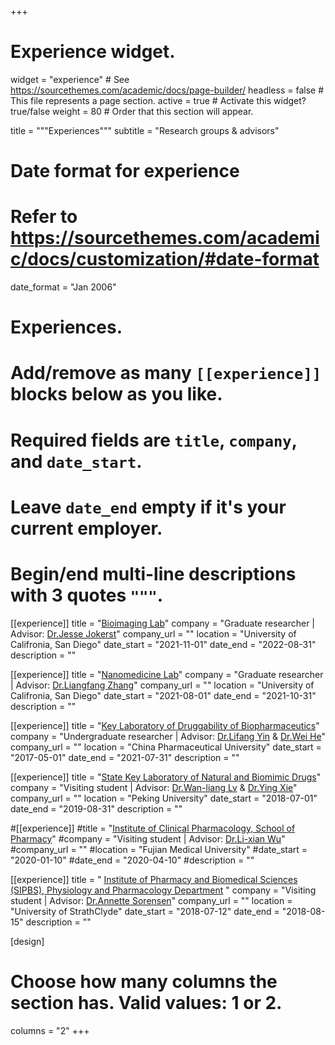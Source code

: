 +++
# Experience widget.
widget = "experience"  # See https://sourcethemes.com/academic/docs/page-builder/
headless = false  # This file represents a page section.
active = true  # Activate this widget? true/false
weight = 80  # Order that this section will appear.

title = """Experiences"""
subtitle = "Research groups & advisors"

# Date format for experience
#   Refer to https://sourcethemes.com/academic/docs/customization/#date-format
date_format = "Jan 2006"

# Experiences.
#   Add/remove as many `[[experience]]` blocks below as you like.
#   Required fields are `title`, `company`, and `date_start`.
#   Leave `date_end` empty if it's your current employer.
#   Begin/end multi-line descriptions with 3 quotes `"""`.

[[experience]]
  title = "[Bioimaging Lab](https://jjokerst.eng.ucsd.edu/home)"
  company = "Graduate researcher | Advisor: [Dr.Jesse Jokerst](https://jjokerst.eng.ucsd.edu/members/jesse-jokerst)"
  company_url = ""
  location = "University of Califronia, San Diego"
  date_start = "2021-11-01"
  date_end = "2022-08-31"
  description = ""

[[experience]]
  title = "[Nanomedicine Lab](http://nano.ucsd.edu/~l7zhang/research.php)"
  company = "Graduate researcher | Advisor: [Dr.Liangfang Zhang](https://ne.ucsd.edu/faculty/lzhang.html)"
  company_url = ""
  location = "University of Califronia, San Diego"
  date_start = "2021-08-01"
  date_end = "2021-10-31"
  description = ""

[[experience]]
  title = "[Key Laboratory of Druggability of Biopharmaceutics](http://dbio.cpu.edu.cn)"
  company = "Undergraduate researcher | Advisor: [Dr.Lifang Yin](http://yjsy.cpu.edu.cn/_t283/06/37/c6402a67127/page.htm) & [Dr.Wei He](http://yjsy.cpu.edu.cn/_t283/06/4e/c6402a67150/page.htm)"
  company_url = ""
  location = "China Pharmaceutical University"
  date_start = "2017-05-01"
  date_end = "2021-07-31"
  description = ""

[[experience]]
  title = "[State Key Laboratory of Natural and Biomimic Drugs](http://sklnbd.bjmu.edu.cn)"
  company = "Visiting student | Advisor: [Dr.Wan-liang Lv](http://dp.sps.bjmu.edu.cn/szdw_20180116101307960843/js_20180116101307960843/192244.htm) & [Dr.Ying Xie](http://dp.sps.bjmu.edu.cn/szdw_20180116101307960843/fjs_20180116101307960843/192726.htm)"
  company_url = ""
  location = "Peking University"
  date_start = "2018-07-01"
  date_end = "2019-08-31"
  description = ""

#[[experience]]
  #title = "[Institute of Clinical Pharmacology, School of Pharmacy](https://www.fjmu.edu.cn/yxy/2786/list.htm)"
  #company = "Visiting student | Advisor: [Dr.Li-xian Wu](https://www.fjmu.edu.cn/yxy/2016/1212/c2789a63637/page.htm)"
  #company_url = ""
  #location = "Fujian Medical University"
  #date_start = "2020-01-10"
  #date_end = "2020-04-10"
  #description = ""
  
[[experience]]
  title = " [Institute of Pharmacy and Biomedical Sciences (SIPBS), Physiology and Pharmacology Department](https://www.strath.ac.uk/science/strathclydeinstituteofpharmacybiomedicalsciences/) "
  company = "Visiting student | Advisor: [Dr.Annette Sorensen](https://www.strath.ac.uk/staff/sorensenannettedr/)"
  company_url = ""
  location = "University of StrathClyde"
  date_start = "2018-07-12"
  date_end = "2018-08-15"
  description = ""
  
  
[design]
  # Choose how many columns the section has. Valid values: 1 or 2.
  columns = "2"
+++



